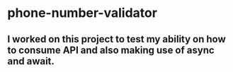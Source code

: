 # phone-number-validator
## I worked on this project to test my ability on how to consume API and also making use of async and await.
